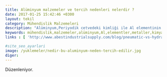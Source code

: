 ```yaml
---
title: Alüminyum malzemeler ve tercih nedenleri nelerdir ?
date: 2017-01-25 15:42:46 +0300
layout: tekil
category: Mühendislik Malzemeleri
description: "Alüminyum,Periyodik cetvedeki kimliği ile Al elementinin ne olduğunu,neden diğer metallere göre,avantajlı olduğunu,endüstride kullanım alanları."
keywords: mühendislik,malzemeler,alüminyum,Al,elementler,metaller,kimya
links : [ 'http://www.abestindustrialsupply.com/blog/pneumatic-vs-hydraulic-test-efficiency/' ]

#site_seo_ayarlari
image: /yuklemeler/nedir-bu-aluminyum-neden-tercih-edilir.jpg
diger: 
---
```


Düzenleniyor.
